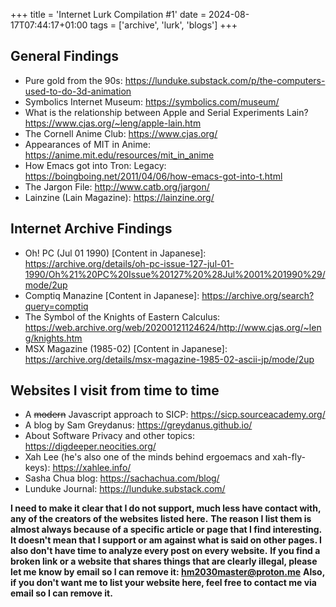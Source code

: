 +++
title = 'Internet Lurk Compilation #1'
date = 2024-08-17T07:44:17+01:00
tags = ['archive', 'lurk', 'blogs']
+++

## General Findings
- Pure gold from the 90s: https://lunduke.substack.com/p/the-computers-used-to-do-3d-animation
- Symbolics Internet Museum: https://symbolics.com/museum/
- What is the relationship between Apple and Serial Experiments Lain? https://www.cjas.org/~leng/apple-lain.htm
- The Cornell Anime Club: https://www.cjas.org/
- Appearances of MIT in Anime: https://anime.mit.edu/resources/mit_in_anime
- How Emacs got into Tron: Legacy: https://boingboing.net/2011/04/06/how-emacs-got-into-t.html
- The Jargon File: http://www.catb.org/jargon/
- Lainzine (Lain Magazine): https://lainzine.org/

## Internet Archive Findings
- Oh! PC (Jul 01 1990) [Content in Japanese]: https://archive.org/details/oh-pc-issue-127-jul-01-1990/Oh%21%20PC%20Issue%20127%20%28Jul%2001%201990%29/mode/2up
- Comptiq Manazine [Content in Japanese]: https://archive.org/search?query=comptiq
- The Symbol of the Knights of Eastern Calculus: https://web.archive.org/web/20200121124624/http://www.cjas.org/~leng/knights.htm
- MSX Magazine (1985-02) [Content in Japanese]: https://archive.org/details/msx-magazine-1985-02-ascii-jp/mode/2up

## Websites I visit from time to time
- A ~~modern~~ Javascript approach to SICP: https://sicp.sourceacademy.org/
- A blog by Sam Greydanus: https://greydanus.github.io/
- About Software Privacy and other topics: https://digdeeper.neocities.org/
- Xah Lee (he's also one of the minds behind ergoemacs and xah-fly-keys): https://xahlee.info/
- Sasha Chua blog: https://sachachua.com/blog/
- Lunduke Journal: https://lunduke.substack.com/

**I need to make it clear that I do not support, much less have contact with, any of the creators of the websites listed here.**
**The reason I list them is almost always because of a specific article or page that I find interesting. It doesn't mean that I support or am against what is said on other pages. I also don't have time to analyze every post on every website.**
**If you find a broken link or a website that shares things that are clearly illegal, please let me know by email so I can remove it: <hm2030master@proton.me>**
**Also, if you don't want me to list your website here, feel free to contact me via email so I can remove it.**
